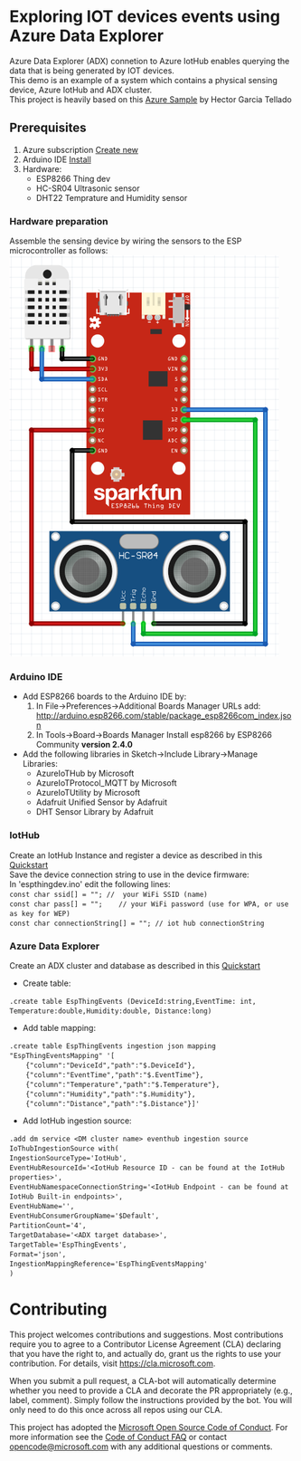# Exploring IOT devices events using Azure Data Explorer

Azure Data Explorer (ADX) connetion to Azure IotHub enables querying the data that is being generated by IOT devices. <br/>
This demo is an example of a system which contains a physical sensing device, Azure IotHub and ADX cluster. <br/>
This project is heavily based on this [Azure Sample](https://github.com/Azure-Samples/iot-hub-c-thingdev-getstartedkit) by Hector Garcia Tellado 

## Prerequisites

1. Azure subscription [Create new](https://azure.microsoft.com/en-us/free/search/?&OCID=AID719811_SEM_2hewkcJY&lnkd=Google_Azure_Brand&dclid=CK3H2Prg2eACFYOnUQodSVMBeQ)
2. Arduino IDE [Install](https://www.arduino.cc/en/Main/Software)
3. Hardware: 
    * ESP8266 Thing dev
    * HC-SR04 Ultrasonic sensor
    * DHT22 Temprature and Humidity sensor

### Hardware preparation 
Assemble the sensing device by wiring the sensors to the ESP microcontroller as follows:
![wiring](https://github.com/Azure/azure-kusto-demos/blob/master/iothub/espthingdev/wiring.PNG)

### Arduino IDE 
* Add ESP8266 boards to the Arduino IDE by:<br/>
    1. In File->Preferences->Additional Boards Manager URLs add:<br/>    http://arduino.esp8266.com/stable/package_esp8266com_index.json<br/>
    2. In Tools->Board->Boards Manager Install esp8266 by ESP8266 Community **version 2.4.0**<br/>
* Add the following libraries in Sketch->Include Library->Manage Libraries:<br/>
    * AzureIoTHub by Microsoft<br/>
    * AzureIoTProtocol_MQTT by Microsoft<br/>
    * AzureIoTUtility by Microsoft<br/>
    * Adafruit Unified Sensor by Adafruit<br/>
    * DHT Sensor Library by Adafruit
    
### IotHub
Create an IotHub Instance and register a device as described in this [Quickstart](https://docs.microsoft.com/en-us/azure/iot-hub/quickstart-send-telemetry-c)<br/>
Save the device connection string to use in the device firmware: <br/>
    In 'espthingdev.ino' edit the following lines:<br/>
    `const char ssid[] = ""; //  your WiFi SSID (name)`<br/>
    `const char pass[] = "";    // your WiFi password (use for WPA, or use as key for WEP)`<br/>
    `const char connectionString[] = ""; // iot hub connectionString`
    
### Azure Data Explorer
Create an ADX cluster and database as described in this [Quickstart](https://docs.microsoft.com/en-us/azure/data-explorer/create-cluster-database-portal)

* Create table:

`.create table EspThingEvents (DeviceId:string,EventTime: int, Temperature:double,Humidity:double, Distance:long)`

* Add table mapping:

`.create table EspThingEvents ingestion json mapping "EspThingEventsMapping" '[`<br/>
`    {"column":"DeviceId","path":"$.DeviceId"},`<br/>
`    {"column":"EventTime","path":"$.EventTime"},`<br/>
`    {"column":"Temperature","path":"$.Temperature"},`<br/>
`    {"column":"Humidity","path":"$.Humidity"},`<br/>
`    {"column":"Distance","path":"$.Distance"}]'`

* Add IotHub ingestion source:

`.add dm service <DM cluster name> eventhub ingestion source IoThubIngestionSource with(`<br/>
    `IngestionSourceType='IotHub',`<br/>
    `EventHubResourceId='<IotHub Resource ID - can be found at the IotHub properties>',`<br/>
    `EventHubNamespaceConnectionString='<IotHub Endpoint - can be found at IotHub Built-in endpoints>', `<br/>
    `EventHubName='', `<br/>
    `EventHubConsumerGroupName='$Default',` <br/>
    `PartitionCount='4',`<br/>
    `TargetDatabase='<ADX target database>',`<br/>
    `TargetTable='EspThingEvents',`<br/>
    `Format='json',`<br/>
    `IngestionMappingReference='EspThingEventsMapping'`  <br/>
`)`
    
# Contributing

This project welcomes contributions and suggestions.  Most contributions require you to agree to a
Contributor License Agreement (CLA) declaring that you have the right to, and actually do, grant us
the rights to use your contribution. For details, visit https://cla.microsoft.com.

When you submit a pull request, a CLA-bot will automatically determine whether you need to provide
a CLA and decorate the PR appropriately (e.g., label, comment). Simply follow the instructions
provided by the bot. You will only need to do this once across all repos using our CLA.

This project has adopted the [Microsoft Open Source Code of Conduct](https://opensource.microsoft.com/codeofconduct/).
For more information see the [Code of Conduct FAQ](https://opensource.microsoft.com/codeofconduct/faq/) or
contact [opencode@microsoft.com](mailto:opencode@microsoft.com) with any additional questions or comments.
